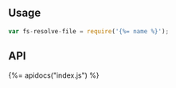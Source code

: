 ## Usage

```js
var fs-resolve-file = require('{%= name %}');
```

## API
{%= apidocs("index.js") %}
